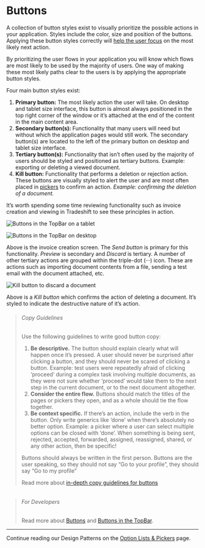 # Buttons

A collection of button styles exist to visually prioritize the possible actions in your application. Styles include the color, size and position of the buttons. Applying these button styles correctly will [help the user focus](http://tradeshift.github.io/#design/guidelines/principles.html) on the most likely next action.

By prioritizing the user flows in your application you will know which flows are most likely to be used by the majority of users. One way of making these most likely paths clear to the users is by applying the appropriate button styles. 

Four main button styles exist:

1. **Primary button:** The most likely action the user will take. On desktop and tablet size interface, this button is almost always positioned in the top right corner of the window or it’s attached at the end of the content in the main content area.
2. **Secondary button(s):** Functionality that many users will need but without which the application pages would still work. The secondary button(s) are located to the left of the primary button on desktop and tablet size interface.
3. **Tertiary button(s):** Functionality that isn’t often used by the majority of users should be styled and positioned as tertiary buttons. Example: exporting or deleting a viewed document.
4. **Kill button:** Functionality that performs a deletion or rejection action. These buttons are visually styled to alert the user and are most often placed in [pickers](http://tradeshift.github.io/#design/patterns/pickers.html) to confirm an action. *Example: confirming the deletion of a document.*

It’s worth spending some time reviewing functionality such as invoice creation and viewing in Tradeshift to see these principles in action.

![Buttons in the TopBar on a tablet](assets/img/nexus_7_createinvoice2.png)

![Buttons in the TopBar on desktop](assets/img/button-styles-01.png)

Above is the invoice creation screen. The *Send button* is primary for this functionality. *Preview* is secondary and *Discard* is tertiary. A number of other tertiary actions are grouped within the triple-dot (···) icon. These are actions such as importing document contents from a file, sending a test email with the document attached, etc.

![Kill button to discard a document](assets/img/button-styles-02-kill.png)

Above is a *Kill button* which confirms the action of deleting a document. It’s styled to indicate the destructive nature of it’s action.

> ###### Copy Guidelines
> Use the following guidelines to write good button copy:
> 
>   1. **Be descriptive.** The button should explain clearly what will happen once it’s pressed. A user should never be surprised after clicking a button, and they should never be scared of clicking a button. Example: test users were repeatedly afraid of clicking ‘proceed’ during a complex task involving multiple documents, as they were not sure whether ‘proceed’ would take them to the next step in the current document, or to the next document altogether.
>   2. **Consider the entire flow.** Buttons should match the titles of the pages or pickers they open, and as a whole should tie the flow together.
>   3. **Be context specific.** If there’s an action, include the verb in the button. Only write generics like ‘done’ when there’s absolutely no better option. Example: a picker where a user can select multiple options can be closed with ‘done’. When something is being sent, rejected, accepted, forwarded, assigned, reassigned, shared, or any other action, then be specific!
> 
> Buttons should always be written in the first person. Buttons are the user speaking, so they should not say “Go to your profile”, they should say “Go to my profile”
> 
> Read more about [in-depth copy guidelines for buttons](http://tradeshift.github.io/#design/copy/buttons.html)

###### 

> ###### For Developers
> Read more about [Buttons](//tradeshift.github.io/#components/buttons/index.html) and [Buttons in the TopBar](//tradeshift.github.io/#components/topbar/buttons.html).

------------------------------------------------------------------------
Continue reading our Design Patterns on the [Option Lists & Pickers](//tradeshift.github.io/#design/patterns/pickers.html) page.
